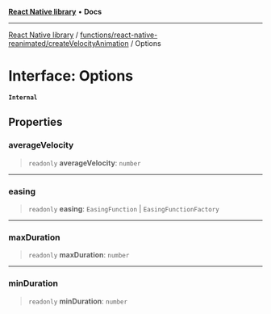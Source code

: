 [**React Native library**](../../../../index.md) • **Docs**

***

[React Native library](../../../../modules.md) / [functions/react-native-reanimated/createVelocityAnimation](../index.md) / Options

# Interface: Options

**`Internal`**

## Properties

### averageVelocity

> `readonly` **averageVelocity**: `number`

***

### easing

> `readonly` **easing**: `EasingFunction` \| `EasingFunctionFactory`

***

### maxDuration

> `readonly` **maxDuration**: `number`

***

### minDuration

> `readonly` **minDuration**: `number`

